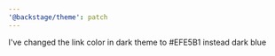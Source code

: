 ```yaml
---
'@backstage/theme': patch
---
```


I've changed the link color in dark theme to #EFE5B1 instead dark blue
